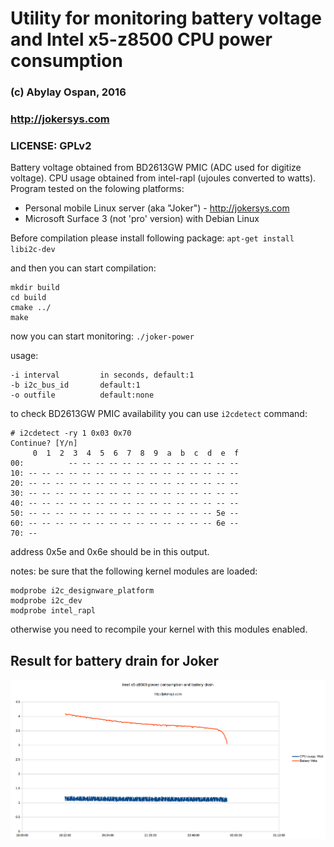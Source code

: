# Utility for monitoring battery voltage and Intel x5-z8500 CPU power consumption
### (c) Abylay Ospan, 2016 
### http://jokersys.com
### LICENSE: GPLv2

Battery voltage obtained from BD2613GW PMIC (ADC used for digitize voltage). CPU usage obtained from intel-rapl (ujoules converted to watts). Program tested on the folowing platforms:
 * Personal mobile Linux server (aka "Joker") - http://jokersys.com
 * Microsoft Surface 3 (not 'pro' version) with Debian Linux

 Before compilation please install following package: 
 `apt-get install libi2c-dev`

and then you can start compilation:

```
mkdir build
cd build
cmake ../
make
```

now you can start monitoring:
`./joker-power`

usage:
```
-i interval         in seconds, default:1
-b i2c_bus_id       default:1
-o outfile          default:none
```

to check BD2613GW PMIC availability you can use `i2cdetect` command:
```
# i2cdetect -ry 1 0x03 0x70
Continue? [Y/n] 
     0  1  2  3  4  5  6  7  8  9  a  b  c  d  e  f
00:          -- -- -- -- -- -- -- -- -- -- -- -- -- 
10: -- -- -- -- -- -- -- -- -- -- -- -- -- -- -- -- 
20: -- -- -- -- -- -- -- -- -- -- -- -- -- -- -- -- 
30: -- -- -- -- -- -- -- -- -- -- -- -- -- -- -- -- 
40: -- -- -- -- -- -- -- -- -- -- -- -- -- -- -- -- 
50: -- -- -- -- -- -- -- -- -- -- -- -- -- -- 5e -- 
60: -- -- -- -- -- -- -- -- -- -- -- -- -- -- 6e -- 
70: --             
```

address 0x5e and 0x6e should be in this output.

notes:
be sure that the following kernel modules are loaded:
```
modprobe i2c_designware_platform
modprobe i2c_dev
modprobe intel_rapl
```
otherwise you need to recompile your kernel with this modules enabled.

## Result for battery drain for Joker

![alt tag](https://raw.githubusercontent.com/aospan/joker-power/master/images/battery-discharge.png)

